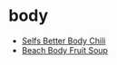 # body

 * [Selfs Better Body Chili](../index/s/selfs-better-body-chili-230173.json)
 * [Beach Body Fruit Soup](../index/b/beach-body-fruit-soup.json)
